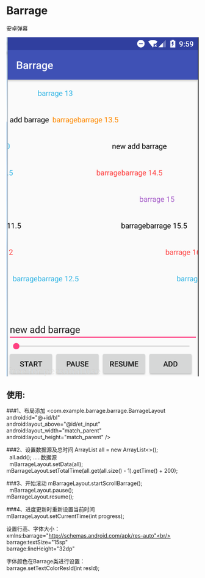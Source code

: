 ﻿# Barrage
安卓弹幕

![Image text](https://raw.githubusercontent.com/ChasingWord/Barrage/master/screenshots/1.png)

## 使用:
###1、布局添加
    <com.example.barrage.barrage.BarrageLayout<br/>
        android:id="@+id/bl"<br/>
        android:layout_above="@id/et_input"<br/>
        android:layout_width="match_parent"<br/>
        android:layout_height="match_parent" /><br/>
        
###2、设置数据源及总时间
    ArrayList<Barrage> all = new ArrayList<>();<br/>
   all.add();  .....数据源<br/>
   mBarrageLayout.setData(all);<br/>
    mBarrageLayout.setTotalTime(all.get(all.size() - 1).getTime() + 200);<br/>
    
###3、开始滚动
    mBarrageLayout.startScrollBarrage();<br/>
   mBarrageLayout.pause();   <br/>
    mBarrageLayout.resume();<br/>
 
###4、进度更新时重新设置当前时间<br/>
    mBarrageLayout.setCurrentTime(int progress);<br/>

设置行高、字体大小：<br/>
xmlns:barrage="http://schemas.android.com/apk/res-auto"<br/>
barrage:textSize="15sp"<br/>
barrage:lineHeight="32dp"<br/>

字体颜色在Barrage类进行设置：<br/>
barrage.setTextColorResId(int resId);